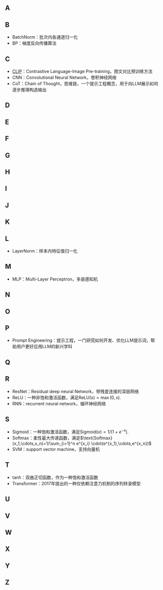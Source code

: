 
## A

## B

- BatchNorm：批次内各通道归一化
- BP：梯度反向传播算法

## C

- [CLIP](https://proceedings.mlr.press/v139/radford21a/radford21a.pdf)：Contrastive Language-Image Pre-training，图文对比预训练方法
- CNN：Convolutional Neural Network，卷积神经网络
- CoT：Chain of Thought，思维链，一个提示工程概念，用于向LLM展示如何逐步推理构造输出

## D

## E

## F

## G

## H

## I

## J

## K

## L

- LayerNorm：样本内特征值归一化

## M

- MLP：Multi-Layer Perceptron，多层感知机

## N

## O

## P

- Prompt Engineering：提示工程，一门研究如何开发、优化LLM提示词，帮助用户更好应用LLM的新兴学科

## Q

## R

- ResNet：Residual deep neural Network，带残差连接的深层网络
- ReLU：一种非饱和激活函数，满足$\text{ReLU}(x)=\max(0,x)$.
- RNN：recurrent neural network，循环神经网络

## S

- Sigmoid：一种饱和激活函数，满足$\text{Sigmoid}(x)=1/(1+e^{-x})$.
- Softmax：柔性最大传递函数，满足$\text{Softmax}(x_1,\cdots,x_n)=1/\sum_{i=1}^n e^{x_i} \cdot(e^{x_1},\cdots,e^{x_n})$
- SVM：support vector machine，支持向量机

## T

- tanh：双曲正切函数，作为一种饱和激活函数
- Transformer：2017年提出的一种仅依赖注意力机制的序列转录模型

## U

## V

## W

## X

## Y

## Z